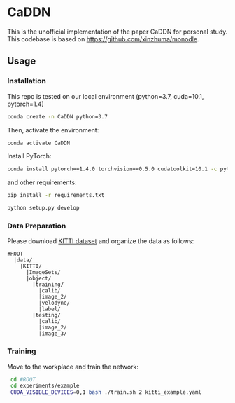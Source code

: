 # CaDDN

This is the unofficial implementation of the paper CaDDN for personal study.
This codebase is based on https://github.com/xinzhuma/monodle.

## Usage

### Installation
This repo is tested on our local environment (python=3.7, cuda=10.1, pytorch=1.4)

```bash
conda create -n CaDDN python=3.7
```
Then, activate the environment:
```bash
conda activate CaDDN
```

Install PyTorch:

```bash
conda install pytorch==1.4.0 torchvision==0.5.0 cudatoolkit=10.1 -c pytorch
```

and other  requirements:
```bash
pip install -r requirements.txt

python setup.py develop
```



### Data Preparation
Please download [KITTI dataset](http://www.cvlibs.net/datasets/kitti/eval_object.php?obj_benchmark=3d) and organize the data as follows:

```
#ROOT
  |data/
    |KITTI/
      |ImageSets/
      |object/			
        |training/
          |calib/
          |image_2/
          |velodyne/
          |label/
        |testing/
          |calib/
          |image_2/
          |image_3/
```

### Training

Move to the workplace and train the network:

```sh
 cd #ROOT
 cd experiments/example
 CUDA_VISIBLE_DEVICES=0,1 bash ./train.sh 2 kitti_example.yaml
```

[comment]: <> (### Plan)

[comment]: <> (We want to build a codebase based on the image voxel method &#40;DSGN&#40;stereo&#41;, CaDDN&#40;monocular&#41;, SECOND&#40;LiDAR&#41;&#41;.)

[comment]: <> (The implementation of CaDDN is coming soon.)

[comment]: <> (The implementation of Voxel-based code-based is coming soom.)

